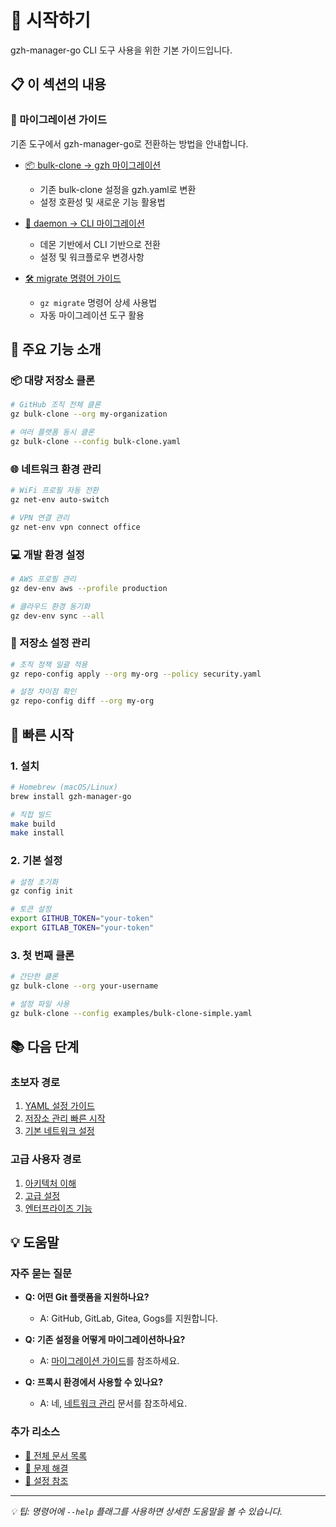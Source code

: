 # 🚀 시작하기

gzh-manager-go CLI 도구 사용을 위한 기본 가이드입니다.

## 📋 이 섹션의 내용

### 🔄 마이그레이션 가이드
기존 도구에서 gzh-manager-go로 전환하는 방법을 안내합니다.

- [📦 bulk-clone → gzh 마이그레이션](migration-guides/bulk-clone-to-gzh.md)
  - 기존 bulk-clone 설정을 gzh.yaml로 변환
  - 설정 호환성 및 새로운 기능 활용법

- [🔄 daemon → CLI 마이그레이션](migration-guides/daemon-to-cli.md)  
  - 데몬 기반에서 CLI 기반으로 전환
  - 설정 및 워크플로우 변경사항

- [🛠️ migrate 명령어 가이드](migration-guides/migrate-command.md)
  - `gz migrate` 명령어 상세 사용법
  - 자동 마이그레이션 도구 활용

## 🎯 주요 기능 소개

### 📦 대량 저장소 클론
```bash
# GitHub 조직 전체 클론
gz bulk-clone --org my-organization

# 여러 플랫폼 동시 클론
gz bulk-clone --config bulk-clone.yaml
```

### 🌐 네트워크 환경 관리
```bash
# WiFi 프로필 자동 전환
gz net-env auto-switch

# VPN 연결 관리
gz net-env vpn connect office
```

### 💻 개발 환경 설정
```bash
# AWS 프로필 관리
gz dev-env aws --profile production

# 클라우드 환경 동기화
gz dev-env sync --all
```

### 🔧 저장소 설정 관리
```bash
# 조직 정책 일괄 적용
gz repo-config apply --org my-org --policy security.yaml

# 설정 차이점 확인
gz repo-config diff --org my-org
```

## 🚀 빠른 시작

### 1. 설치
```bash
# Homebrew (macOS/Linux)
brew install gzh-manager-go

# 직접 빌드
make build
make install
```

### 2. 기본 설정
```bash
# 설정 초기화
gz config init

# 토큰 설정
export GITHUB_TOKEN="your-token"
export GITLAB_TOKEN="your-token"
```

### 3. 첫 번째 클론
```bash
# 간단한 클론
gz bulk-clone --org your-username

# 설정 파일 사용
gz bulk-clone --config examples/bulk-clone-simple.yaml
```

## 📚 다음 단계

### 초보자 경로
1. [YAML 설정 가이드](../04-configuration/yaml-guide.md)
2. [저장소 관리 빠른 시작](../03-core-features/repository-management/repo-config-quick-start.md)
3. [기본 네트워크 설정](../03-core-features/network-management/)

### 고급 사용자 경로
1. [아키텍처 이해](../02-architecture/overview.md)
2. [고급 설정](../04-configuration/configuration-guide.md)
3. [엔터프라이즈 기능](../09-enterprise/)

## 💡 도움말

### 자주 묻는 질문
- **Q: 어떤 Git 플랫폼을 지원하나요?**
  - A: GitHub, GitLab, Gitea, Gogs를 지원합니다.

- **Q: 기존 설정을 어떻게 마이그레이션하나요?**
  - A: [마이그레이션 가이드](migration-guides/)를 참조하세요.

- **Q: 프록시 환경에서 사용할 수 있나요?**
  - A: 네, [네트워크 관리](../03-core-features/network-management/) 문서를 참조하세요.

### 추가 리소스
- [📖 전체 문서 목록](../INDEX.md)
- [🐛 문제 해결](../06-development/debugging-guide.md)
- [🔧 설정 참조](../04-configuration/)

---

*💡 팁: 명령어에 `--help` 플래그를 사용하면 상세한 도움말을 볼 수 있습니다.*